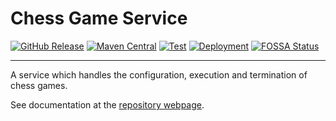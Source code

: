# Chess Game Service

[![GitHub Release](https://img.shields.io/github/v/tag/ldss-project/chess-game-service?label=Github&color=blue)](https://github.com/ldss-project/chess-game-service/releases)
[![Maven Central](https://img.shields.io/maven-central/v/io.github.jahrim/chess-game-service?label=Maven%20Central&color=blue)](https://central.sonatype.com/artifact/io.github.jahrim/chess-game-service)
[![Test](https://github.com/ldss-project/chess-game-service/actions/workflows/continuous-testing.yml/badge.svg)](https://github.com/ldss-project/chess-game-service/actions/workflows/continuous-testing.yml)
[![Deployment](https://github.com/ldss-project/chess-game-service/actions/workflows/continuous-deployment.yml/badge.svg)](https://github.com/ldss-project/chess-game-service/actions/workflows/continuous-deployment.yml)
[![FOSSA Status](https://app.fossa.io/api/projects/git%2Bgithub.com%2Fldss-project%2Fchess-game-service.svg)](https://fossa.com/)

---

A service which handles the configuration, execution and termination of chess games.

See documentation at the [repository webpage](https://ldss-project.github.io/chess-game-service).

